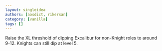 ```yaml
---
layout: singleidea
authors: [aosdict, rikersan]
category: [vanilla]
tags: []
---
```

Raise the XL threshold of dipping Excalibur for non-Knight roles to around 9-12. Knights can still dip at level 5.
